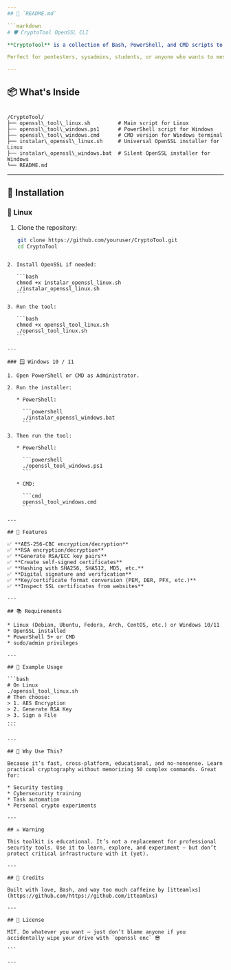 ```yaml
---
## 📁 `README.md`

```markdown
# 🛡️ CryptoTool OpenSSL CLI

**CryptoTool** is a collection of Bash, PowerShell, and CMD scripts to automate common tasks with **OpenSSL**: symmetric encryption (AES), asymmetric encryption (RSA), key generation, certificate creation, digital signatures, SSL inspection, and more.

Perfect for pentesters, sysadmins, students, or anyone who wants to mess with crypto without memorizing endless commands.

---
```


## 📦 What's Inside

```

/CryptoTool/
├── openssl\_tool\_linux.sh         # Main script for Linux
├── openssl\_tool\_windows.ps1      # PowerShell script for Windows
├── openssl\_tool\_windows.cmd      # CMD version for Windows terminal
├── instalar\_openssl\_linux.sh     # Universal OpenSSL installer for Linux
├── instalar\_openssl\_windows.bat  # Silent OpenSSL installer for Windows
└── README.md

````

---

## 🚀 Installation

### 🐧 Linux

1. Clone the repository:

   ```bash
   git clone https://github.com/youruser/CryptoTool.git
   cd CryptoTool
````

2. Install OpenSSL if needed:

   ```bash
   chmod +x instalar_openssl_linux.sh
   ./instalar_openssl_linux.sh
   ```

3. Run the tool:

   ```bash
   chmod +x openssl_tool_linux.sh
   ./openssl_tool_linux.sh
   ```

---

### 🪟 Windows 10 / 11

1. Open PowerShell or CMD as Administrator.

2. Run the installer:

   * PowerShell:

     ```powershell
     ./instalar_openssl_windows.bat
     ```

3. Then run the tool:

   * PowerShell:

     ```powershell
     ./openssl_tool_windows.ps1
     ```

   * CMD:

     ```cmd
     openssl_tool_windows.cmd
     ```

---

## 🔧 Features

✅ **AES-256-CBC encryption/decryption**
✅ **RSA encryption/decryption**
✅ **Generate RSA/ECC key pairs**
✅ **Create self-signed certificates**
✅ **Hashing with SHA256, SHA512, MD5, etc.**
✅ **Digital signature and verification**
✅ **Key/certificate format conversion (PEM, DER, PFX, etc.)**
✅ **Inspect SSL certificates from websites**

---

## 📚 Requirements

* Linux (Debian, Ubuntu, Fedora, Arch, CentOS, etc.) or Windows 10/11
* OpenSSL installed
* PowerShell 5+ or CMD
* sudo/admin privileges

---

## 🧪 Example Usage

```bash
# On Linux
./openssl_tool_linux.sh
# Then choose:
> 1. AES Encryption
> 2. Generate RSA Key
> 3. Sign a File
...
```

---

## 🧠 Why Use This?

Because it’s fast, cross-platform, educational, and no-nonsense. Learn practical cryptography without memorizing 50 complex commands. Great for:

* Security testing
* Cybersecurity training
* Task automation
* Personal crypto experiments

---

## ☠️ Warning

This toolkit is educational. It’s not a replacement for professional security tools. Use it to learn, explore, and experiment — but don’t protect critical infrastructure with it (yet).

---

## 🤘 Credits

Built with love, Bash, and way too much caffeine by [itteamlxs](https://github.com/https://github.com/itteamlxs)

---

## 📄 License

MIT. Do whatever you want — just don’t blame anyone if you accidentally wipe your drive with `openssl enc` 😎

```

---
